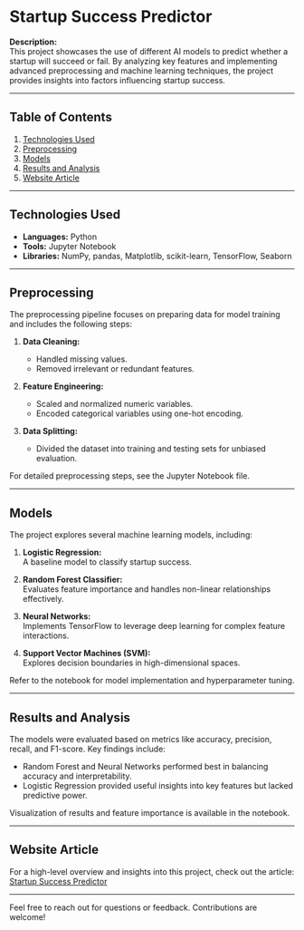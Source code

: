 # Startup Success Predictor

**Description:**  
This project showcases the use of different AI models to predict whether a startup will succeed or fail. By analyzing key features and implementing advanced preprocessing and machine learning techniques, the project provides insights into factors influencing startup success.

---

## Table of Contents

1. [Technologies Used](#technologies-used)
2. [Preprocessing](#preprocessing)
3. [Models](#models)
4. [Results and Analysis](#results-and-analysis)
5. [Website Article](#website-article)

---

## Technologies Used

- **Languages:** Python  
- **Tools:** Jupyter Notebook  
- **Libraries:** NumPy, pandas, Matplotlib, scikit-learn, TensorFlow, Seaborn  

---

## Preprocessing

The preprocessing pipeline focuses on preparing data for model training and includes the following steps:

1. **Data Cleaning:**  
   - Handled missing values.
   - Removed irrelevant or redundant features.

2. **Feature Engineering:**  
   - Scaled and normalized numeric variables.
   - Encoded categorical variables using one-hot encoding.

3. **Data Splitting:**  
   - Divided the dataset into training and testing sets for unbiased evaluation.

For detailed preprocessing steps, see the Jupyter Notebook file.

---

## Models

The project explores several machine learning models, including:

1. **Logistic Regression:**  
   A baseline model to classify startup success.

2. **Random Forest Classifier:**  
   Evaluates feature importance and handles non-linear relationships effectively.

3. **Neural Networks:**  
   Implements TensorFlow to leverage deep learning for complex feature interactions.

4. **Support Vector Machines (SVM):**  
   Explores decision boundaries in high-dimensional spaces.

Refer to the notebook for model implementation and hyperparameter tuning.

---

## Results and Analysis

The models were evaluated based on metrics like accuracy, precision, recall, and F1-score. Key findings include:

- Random Forest and Neural Networks performed best in balancing accuracy and interpretability.
- Logistic Regression provided useful insights into key features but lacked predictive power.

Visualization of results and feature importance is available in the notebook.

---

## Website Article

For a high-level overview and insights into this project, check out the article:  
[Startup Success Predictor](https://rileydrcelik.com/engineering/startup_predictor/startup.html)

---

Feel free to reach out for questions or feedback. Contributions are welcome!
